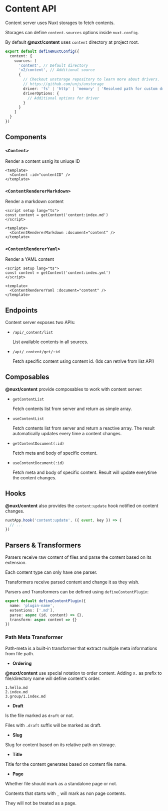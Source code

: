 # Content API

Content server uses Nuxt storages to fetch contents.

Storages can define `content.sources` options inside `nuxt.config`.

By default **@nuxt/content** uses `content` directory at project root.

```ts
export default defineNuxtConfig({
  content: {
    sources: [
      'content', // Default directory
      'v2/content', // Additional source
      {
        // Checkout unstorage repository to learn more about drivers.
        // https://github.com/unjs/unstorage
        driver: 'fs' | 'http' | 'memory' | 'Resolved path for custom driver',
        driverOptions: {
          // Additional options for driver
        }
      }
    ]
  }
})
```

## Components

### `<Content>`

Render a content usnig its uniuqe ID

```vue
<template>
  <Content :id="contentID" />
</template>
```

### `<ContentRendererMarkdown>`

Render a markdown content

```vue
<script setup lang="ts">
const content = getContent('content:index.md')
</script>

<template>
  <ContentRendererMarkdown :document="content" />
</template>
```

### `<ContentRendererYaml>`

Render a YAML content

```vue
<script setup lang="ts">
const content = getContent('content:index.yml')
</script>

<template>
  <ContentRendererYaml :document="content" />
</template>
```

## Endpoints

Content server exposes two APIs:

- `/api/_content/list`

  List available contents in all sources.

- `/api/_content/get/:id`

  Fetch specific content using content id. (Ids can retrive from list API)

## Composables

**@nuxt/content** provide composables to work with content server:

- `getContentList`

  Fetch contents list from server and return as simple array.

- `useContentList`

  Fetch contents list from server and return a reactive array. The result automatically updates every time a content changes.

- `getContentDocument(:id)`

  Fetch meta and body of specific content.

- `useContentDocument(:id)`

  Fetch meta and body of specific content. Result will update everytime the content changes.

## Hooks

**@nuxt/content** also provides the `content:update` hook notified on content changes.

```ts
nuxtApp.hook('content:update', ({ event, key }) => {
  // ...
})
```

## Parsers & Transformers

Parsers receive raw content of files and parse the content based on its extension.

Each content type can only have one parser.

Transformers receive parsed content and change it as they wish.

Parsers and Transformers can be defined using `defineContentPlugin`:

```ts
export default defineContentPlugin({
  name: 'plugin-name',
  extentions: ['.md'],
  parse: async (id, content) => {},
  transform: async content => {}
})
```

### Path Meta Transformer

Path-meta is a built-in transformer that extract multiple meta informations from file path.

- **Ordering**

**@nuxt/content** use special notation to order content. Adding `X.` as prefix to file/directory name will define content's order.

```
1.hello.md
2.index.md
3.group/1.index.md
```

- **Draft**

Is the file marked as `draft` or not.

Files with `.draft` suffix will be marked as draft.

- **Slug**

Slug for content based on its relative path on storage.

- **Title**

Title for the content generates based on content file name.

- **Page**

Whether file should mark as a standalone page or not.

Contents that starts with `_` will mark as non page contents.

They will not be treated as a page.
